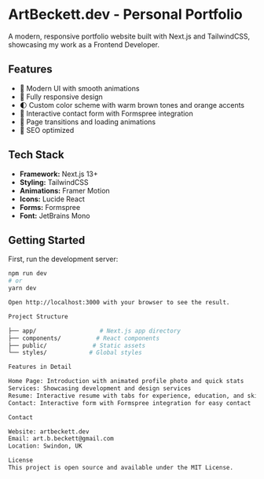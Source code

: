 # ArtBeckett.dev - Personal Portfolio

A modern, responsive portfolio website built with Next.js and TailwindCSS, showcasing my work as a Frontend Developer.

## Features

- 🎨 Modern UI with smooth animations
- 📱 Fully responsive design
- 🌓 Custom color scheme with warm brown tones and orange accents
- 📝 Interactive contact form with Formspree integration
- 🔄 Page transitions and loading animations
- 🎯 SEO optimized

## Tech Stack

- **Framework:** Next.js 13+
- **Styling:** TailwindCSS
- **Animations:** Framer Motion
- **Icons:** Lucide React
- **Forms:** Formspree
- **Font:** JetBrains Mono

## Getting Started

First, run the development server:

```bash
npm run dev
# or
yarn dev

Open http://localhost:3000 with your browser to see the result.

Project Structure

├── app/                  # Next.js app directory
├── components/          # React components
├── public/             # Static assets
└── styles/            # Global styles

Features in Detail

Home Page: Introduction with animated profile photo and quick stats
Services: Showcasing development and design services
Resume: Interactive resume with tabs for experience, education, and skills
Contact: Interactive form with Formspree integration for easy contact

Contact

Website: artbeckett.dev
Email: art.b.beckett@gmail.com
Location: Swindon, UK

License
This project is open source and available under the MIT License.
```
